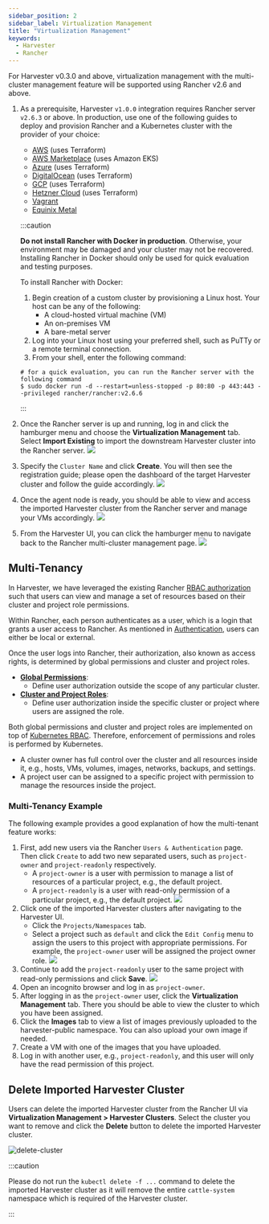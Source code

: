```yaml
---
sidebar_position: 2
sidebar_label: Virtualization Management
title: "Virtualization Management"
keywords:
  - Harvester
  - Rancher
---
```


<head>
  <link rel="canonical" href="https://docs.harvesterhci.io/v1.1/rancher/virtualization-management"/>
</head>

For Harvester v0.3.0 and above, virtualization management with the multi-cluster management feature will be supported using Rancher v2.6 and above.

1. As a prerequisite, Harvester `v1.0.0` integration requires Rancher server `v2.6.3` or above. In production, use one of the following guides to deploy and provision Rancher and a Kubernetes cluster with the provider of your choice:
    - [AWS](https://rancher.com/docs/rancher/v2.6/en/quick-start-guide/deployment/amazon-aws-qs/) (uses Terraform)
    - [AWS Marketplace](https://rancher.com/docs/rancher/v2.6/en/quick-start-guide/deployment/amazon-aws-marketplace-qs/) (uses Amazon EKS)
    - [Azure](https://rancher.com/docs/rancher/v2.6/en/quick-start-guide/deployment/microsoft-azure-qs/) (uses Terraform)
    - [DigitalOcean](https://rancher.com/docs/rancher/v2.6/en/quick-start-guide/deployment/digital-ocean-qs/) (uses Terraform)
    - [GCP](https://rancher.com/docs/rancher/v2.6/en/quick-start-guide/deployment/google-gcp-qs/) (uses Terraform)
    - [Hetzner Cloud](https://rancher.com/docs/rancher/v2.6/en/quick-start-guide/deployment/hetzner-cloud-qs/) (uses Terraform)
    - [Vagrant](https://rancher.com/docs/rancher/v2.6/en/quick-start-guide/deployment/quickstart-vagrant/)
    - [Equinix Metal](https://rancher.com/docs/rancher/v2.6/en/quick-start-guide/deployment/equinix-metal-qs/)

    :::caution

    **Do not install Rancher with Docker in production**. Otherwise, your environment may be damaged and your cluster may not be recovered. Installing Rancher in Docker should only be used for quick evaluation and testing purposes.

    To install Rancher with Docker:

    1. Begin creation of a custom cluster by provisioning a Linux host. Your host can be any of the following:
        - A cloud-hosted virtual machine (VM)
        - An on-premises VM
        - A bare-metal server
    1. Log into your Linux host using your preferred shell, such as PuTTy or a remote terminal connection.
    1. From your shell, enter the following command:

    ```shell
    # for a quick evaluation, you can run the Rancher server with the following command
    $ sudo docker run -d --restart=unless-stopped -p 80:80 -p 443:443 --privileged rancher/rancher:v2.6.6
    ```

    :::

    
1. Once the Rancher server is up and running, log in and click the hamburger menu and choose the **Virtualization Management** tab. Select **Import Existing** to import the downstream Harvester cluster into the Rancher server.
![](/img/v1.0/rancher/vm-menu.png)
1. Specify the `Cluster Name` and click **Create**. You will then see the registration guide; please open the dashboard of the target Harvester cluster and follow the guide accordingly.
![](/img/v1.0/rancher/harv-importing.png)
1. Once the agent node is ready, you should be able to view and access the imported Harvester cluster from the Rancher server and manage your VMs accordingly.
![](/img/v1.0/rancher/harv-cluster-view.png)
1. From the Harvester UI, you can click the hamburger menu to navigate back to the Rancher multi-cluster management page.
![](/img/v1.0/rancher/harv-back.png)

## Multi-Tenancy

In Harvester, we have leveraged the existing Rancher [RBAC authorization](https://rancher.com/docs/rancher/v2.6/en/admin-settings/rbac/) such that users can view and manage a set of resources based on their cluster and project role permissions.

Within Rancher, each person authenticates as a user, which is a login that grants a user access to Rancher. As mentioned in [Authentication](https://ranchermanager.docs.rancher.com/v2.6/pages-for-subheaders/authentication-config), users can either be local or external.

Once the user logs into Rancher, their authorization, also known as access rights, is determined by global permissions and cluster and project roles.

- [**Global Permissions**](https://rancher.com/docs/rancher/v2.6/en/admin-settings/rbac/global-permissions/):
    - Define user authorization outside the scope of any particular cluster.
- [**Cluster and Project Roles**](https://rancher.com/docs/rancher/v2.6/en/admin-settings/rbac/cluster-project-roles/):
    - Define user authorization inside the specific cluster or project where users are assigned the role.

Both global permissions and cluster and project roles are implemented on top of [Kubernetes RBAC](https://kubernetes.io/docs/reference/access-authn-authz/rbac/). Therefore, enforcement of permissions and roles is performed by Kubernetes.

- A cluster owner has full control over the cluster and all resources inside it, e.g., hosts, VMs, volumes, images, networks, backups, and settings.
- A project user can be assigned to a specific project with permission to manage the resources inside the project.


### Multi-Tenancy Example
The following example provides a good explanation of how the multi-tenant feature works:

1. First, add new users via the Rancher `Users & Authentication` page. Then click `Create` to add two new separated users, such as `project-owner` and `project-readonly` respectively.
    - A `project-owner` is a user with permission to manage a list of resources of a particular project, e.g., the default project.
    - A `project-readonly` is a user with read-only permission of a particular project, e.g., the default project.
    ![](/img/v1.0/rancher/create-user.png)
1. Click one of the imported Harvester clusters after navigating to the Harvester UI.
    - Click the `Projects/Namespaces` tab.
    - Select a project such as `default` and click the `Edit Config` menu to assign the users to this project with appropriate permissions. For example, the `project-owner` user will be assigned the project owner role.
   ![](/img/v1.0/rancher/add-member.png)
1. Continue to add the `project-readonly` user to the same project with read-only permissions and click **Save**.
   ![](/img/v1.0/rancher/added-user.png)
1. Open an incognito browser and log in as `project-owner`.
1. After logging in as the `project-owner` user, click the **Virtualization Management** tab. There you should be able to view the cluster to which you have been assigned.
1. Click the **Images** tab to view a list of images previously uploaded to the harvester-public namespace. You can also upload your own image if needed.
1. Create a VM with one of the images that you have uploaded.
1. Log in with another user, e.g., `project-readonly`, and this user will only have the read permission of this project.

## Delete Imported Harvester Cluster
Users can delete the imported Harvester cluster from the Rancher UI via **Virtualization Management > Harvester Clusters**. Select the cluster you want to remove and click the **Delete** button to delete the imported Harvester cluster.

![delete-cluster](/img/v1.0/rancher/delete-harvester-cluster.png)

:::caution

Please do not run the `kubectl delete -f ...` command to delete the imported Harvester cluster as it will remove the entire `cattle-system` namespace which is required of the Harvester cluster.

:::
